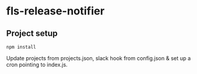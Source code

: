 # fls-release-notifier

## Project setup

```
npm install
```

Update projects from projects.json, slack hook from config.json & set up a cron pointing to index.js.
